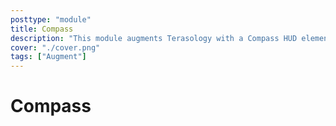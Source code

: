 ```yaml
---
posttype: "module" 
title: Compass
description: "This module augments Terasology with a Compass HUD element"
cover: "./cover.png"
tags: ["Augment"]
---
```

# Compass